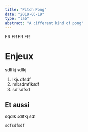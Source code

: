 ```yaml
---
title: "Pitch Pong"
date: "2019-03-19"
type: "lab"
abstract: "A different kind of pong"
---
```

FR FR FR FR
# Enjeux 
sdlfkj sdlkj 

1. lkjs dfsdf
2. mlksdmflksdf
3. sdfsdfsd

## Et aussi

sqdlk sdlfkj sdf

```
sdfsdfsdf
```
